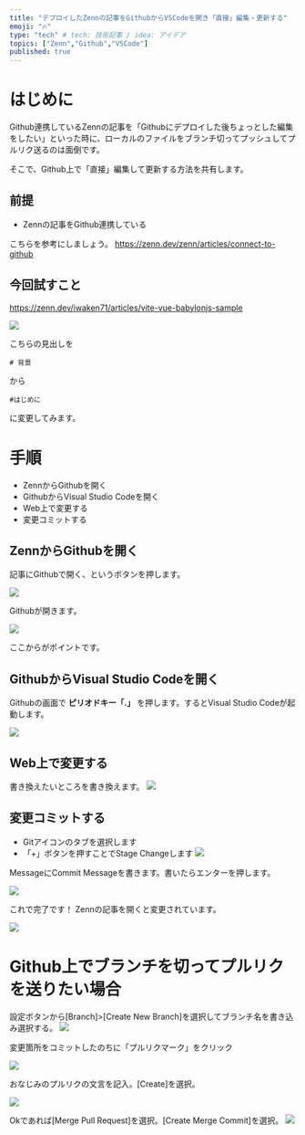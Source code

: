```yaml
---
title: "デプロイしたZennの記事をGithubからVSCodeを開き「直接」編集・更新する"
emoji: "🔥"
type: "tech" # tech: 技術記事 / idea: アイデア
topics: ["Zenn","Github","VSCode"]
published: true
---
```


# はじめに

Github連携しているZennの記事を「Githubにデプロイした後ちょっとした編集をしたい」といった時に、ローカルのファイルをブランチ切ってプッシュしてプルリク送るのは面倒です。

そこで、Github上で「直接」編集して更新する方法を共有します。

## 前提

- Zennの記事をGithub連携している

こちらを参考にしましょう。
https://zenn.dev/zenn/articles/connect-to-github

## 今回試すこと

https://zenn.dev/iwaken71/articles/vite-vue-babylonjs-sample

![](/images/babylon/2022-03-30-05-20-38.png)

こちらの見出しを

```
# 背景
```
から
```
#はじめに
```
に変更してみます。

# 手順

- ZennからGithubを開く
- GithubからVisual Studio Codeを開く
- Web上で変更する
- 変更コミットする

## ZennからGithubを開く

記事にGithubで開く、というボタンを押します。

![](/images/babylon/2022-03-30-05-22-37.png)

Githubが開きます。

![](/images/babylon/2022-03-30-05-23-22.png)

ここからがポイントです。

## GithubからVisual Studio Codeを開く

Githubの画面で **ピリオドキー「.」** を押します。するとVisual Studio Codeが起動します。

![](/images/babylon/2022-03-30-05-24-35.png)

## Web上で変更する

書き換えたいところを書き換えます。
![](/images/babylon/2022-03-30-05-27-23.png)

## 変更コミットする
- Gitアイコンのタブを選択します
- 「+」ボタンを押すことでStage Changeします
![](/images/babylon/2022-03-30-05-28-13.png)


MessageにCommit Messageを書きます。書いたらエンターを押します。

![](/images/babylon/2022-03-30-05-29-47.png)

これで完了です！
Zennの記事を開くと変更されています。

![](/images/babylon/2022-03-30-05-31-16.png)

# Github上でブランチを切ってプルリクを送りたい場合
設定ボタンから[Branch]>[Create New Branch]を選択してブランチ名を書き込み選択する。
![](/images/babylon/2022-03-30-05-34-32.png)

変更箇所をコミットしたのちに「プルリクマーク」をクリック

![](/images/babylon/2022-03-30-05-40-59.png)

おなじみのプルリクの文言を記入。[Create]を選択。

![](/images/babylon/2022-03-30-05-42-32.png)

Okであれば[Merge Pull Request]を選択。[Create Merge Commit]を選択。
![](/images/babylon/2022-03-30-05-43-25.png)
